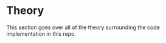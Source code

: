 # Theory

This section goes over all of the theory surrounding the code implementation in this repo.